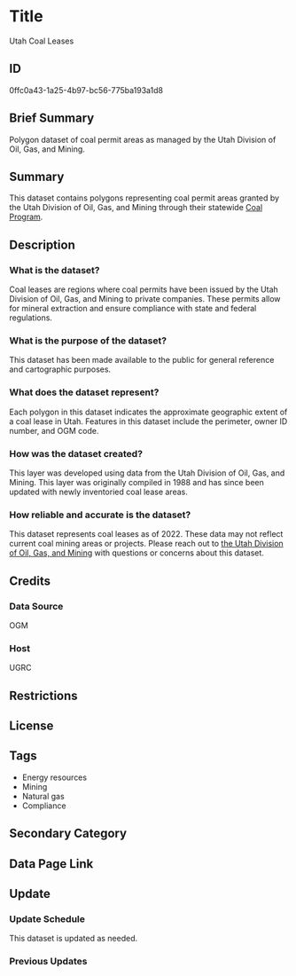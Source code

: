 # Title

Utah Coal Leases

## ID

0ffc0a43-1a25-4b97-bc56-775ba193a1d8

## Brief Summary

Polygon dataset of coal permit areas as managed by the Utah Division of Oil, Gas, and Mining.

## Summary

This dataset contains polygons representing coal permit areas granted by the Utah Division of Oil, Gas, and Mining through their statewide [Coal Program](https://ogm.utah.gov/coal-program/).

## Description

### What is the dataset?

Coal leases are regions where coal permits have been issued by the Utah Division of Oil, Gas, and Mining to private companies. These permits allow for mineral extraction and ensure compliance with state and federal regulations.

### What is the purpose of the dataset?

This dataset has been made available to the public for general reference and cartographic purposes.

### What does the dataset represent?

Each polygon in this dataset indicates the approximate geographic extent of a coal lease in Utah. Features in this dataset include the perimeter, owner ID number, and OGM code.

### How was the dataset created?

This layer was developed using data from the Utah Division of Oil, Gas, and Mining. This layer was originally compiled in 1988 and has since been updated with newly inventoried coal lease areas.

### How reliable and accurate is the dataset?

This dataset represents coal leases as of 2022. These data may not reflect current coal mining areas or projects. Please reach out to [the Utah Division of Oil, Gas, and Mining](https://ogm.utah.gov/contact-us/) with questions or concerns about this dataset.

## Credits

### Data Source

OGM

### Host

UGRC

## Restrictions

## License

## Tags

- Energy resources
- Mining
- Natural gas
- Compliance

## Secondary Category

## Data Page Link

## Update

### Update Schedule

This dataset is updated as needed.

### Previous Updates

